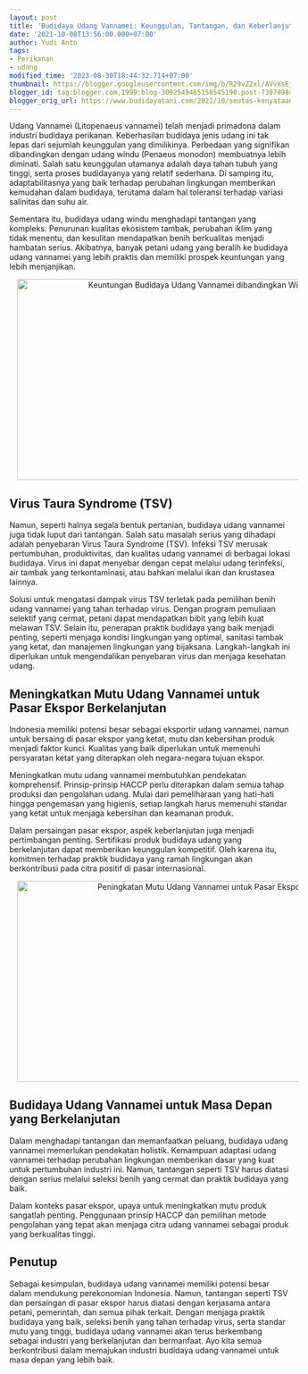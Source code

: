 ```yaml
---
layout: post
title: 'Budidaya Udang Vannamei: Keunggulan, Tantangan, dan Keberlanjutan'
date: '2021-10-08T13:56:00.000+07:00'
author: Yudi Anto
tags:
- Perikanan
- udang
modified_time: '2023-08-30T18:44:32.714+07:00'
thumbnail: https://blogger.googleusercontent.com/img/b/R29vZ2xl/AVvXsEjzAzDFW_X1cbhxQsbhMcYYwilSZcyB_mVEZJ-9qwyCvgj8Y_kCvmDvQn4a_oDU1tZkthc8ayuSwF8hPGttReYckPXMm55g46xPjEI4RdG2xxcl3h0SWeAxKZLU5j3wuLO5ReQyo8FtWsfbIUB20A8dmp72Jdl29QloWjvfruAMcdwKgSoJrDt97vAV3_r4/s72-w640-c-h360/Vannamei1_2.jpg
blogger_id: tag:blogger.com,1999:blog-3092549465158545190.post-7307898491112264028
blogger_orig_url: https://www.budidayatani.com/2021/10/seutas-kenyataan-dan-harapan-di-pundak.html
---
```


<p>Udang Vannamei (Litopenaeus vannamei) telah menjadi primadona dalam industri budidaya perikanan. Keberhasilan budidaya jenis udang ini tak lepas dari sejumlah keunggulan yang dimilikinya. Perbedaan yang signifikan dibandingkan dengan udang windu (Penaeus monodon) membuatnya lebih diminati. Salah satu keunggulan utamanya adalah daya tahan tubuh yang tinggi, serta proses budidayanya yang relatif sederhana. Di samping itu, adaptabilitasnya yang baik terhadap perubahan lingkungan memberikan kemudahan dalam budidaya, terutama dalam hal toleransi terhadap variasi salinitas dan suhu air.</p><p>Sementara itu, budidaya udang windu menghadapi tantangan yang kompleks. Penurunan kualitas ekosistem tambak, perubahan iklim yang tidak menentu, dan kesulitan mendapatkan benih berkualitas menjadi hambatan serius. Akibatnya, banyak petani udang yang beralih ke budidaya udang vannamei yang lebih praktis dan memiliki prospek keuntungan yang lebih menjanjikan.</p><div class="separator" style="clear: both; text-align: center;"><a href="https://blogger.googleusercontent.com/img/b/R29vZ2xl/AVvXsEjzAzDFW_X1cbhxQsbhMcYYwilSZcyB_mVEZJ-9qwyCvgj8Y_kCvmDvQn4a_oDU1tZkthc8ayuSwF8hPGttReYckPXMm55g46xPjEI4RdG2xxcl3h0SWeAxKZLU5j3wuLO5ReQyo8FtWsfbIUB20A8dmp72Jdl29QloWjvfruAMcdwKgSoJrDt97vAV3_r4/s2133/Vannamei1_2.jpg" imageanchor="1" style="margin-left: 1em; margin-right: 1em;"><img alt="Keuntungan Budidaya Udang Vannamei dibandingkan Windu" border="0" data-original-height="1200" data-original-width="2133" height="360" src="https://blogger.googleusercontent.com/img/b/R29vZ2xl/AVvXsEjzAzDFW_X1cbhxQsbhMcYYwilSZcyB_mVEZJ-9qwyCvgj8Y_kCvmDvQn4a_oDU1tZkthc8ayuSwF8hPGttReYckPXMm55g46xPjEI4RdG2xxcl3h0SWeAxKZLU5j3wuLO5ReQyo8FtWsfbIUB20A8dmp72Jdl29QloWjvfruAMcdwKgSoJrDt97vAV3_r4/w640-h360/Vannamei1_2.jpg" title="Kualitas Benih Udang dalam Budidaya Vannamei" width="640" /></a></div><h2>Virus Taura Syndrome (TSV)</h2><p>Namun, seperti halnya segala bentuk pertanian, budidaya udang vannamei juga tidak luput dari tantangan. Salah satu masalah serius yang dihadapi adalah penyebaran Virus Taura Syndrome (TSV). Infeksi TSV merusak pertumbuhan, produktivitas, dan kualitas udang vannamei di berbagai lokasi budidaya. Virus ini dapat menyebar dengan cepat melalui udang terinfeksi, air tambak yang terkontaminasi, atau bahkan melalui ikan dan krustasea lainnya.</p><p>Solusi untuk mengatasi dampak virus TSV terletak pada pemilihan benih udang vannamei yang tahan terhadap virus. Dengan program pemuliaan selektif yang cermat, petani dapat mendapatkan bibit yang lebih kuat melawan TSV. Selain itu, penerapan praktik budidaya yang baik menjadi penting, seperti menjaga kondisi lingkungan yang optimal, sanitasi tambak yang ketat, dan manajemen lingkungan yang bijaksana. Langkah-langkah ini diperlukan untuk mengendalikan penyebaran virus dan menjaga kesehatan udang.</p><h2>Meningkatkan Mutu Udang Vannamei untuk Pasar Ekspor Berkelanjutan</h2><p>Indonesia memiliki potensi besar sebagai eksportir udang vannamei, namun untuk bersaing di pasar ekspor yang ketat, mutu dan kebersihan produk menjadi faktor kunci. Kualitas yang baik diperlukan untuk memenuhi persyaratan ketat yang diterapkan oleh negara-negara tujuan ekspor.</p><p>Meningkatkan mutu udang vannamei membutuhkan pendekatan komprehensif. Prinsip-prinsip HACCP perlu diterapkan dalam semua tahap produksi dan pengolahan udang. Mulai dari pemeliharaan yang hati-hati hingga pengemasan yang higienis, setiap langkah harus memenuhi standar yang ketat untuk menjaga kebersihan dan keamanan produk.</p><p>Dalam persaingan pasar ekspor, aspek keberlanjutan juga menjadi pertimbangan penting. Sertifikasi produk budidaya udang yang berkelanjutan dapat memberikan keunggulan kompetitif. Oleh karena itu, komitmen terhadap praktik budidaya yang ramah lingkungan akan berkontribusi pada citra positif di pasar internasional.</p><div class="separator" style="clear: both; text-align: center;"><a href="https://blogger.googleusercontent.com/img/b/R29vZ2xl/AVvXsEgm2zo2V66nBSsccS3bzE_CyjjYmFZqbaSasx2mSniiby0FdSS0TbaXnGoHShPOCLUGDL3q8z0-CUs1hEXxvZifDRGhaU-nfjOjNqh68nLTD0iUWG9wHW23amv1szzeGganO1PN2gxRCPxR4B2QVXGDa8YgoMhPGpFFfV3Q7fxZthf9NGWHhLIAnjXDTb-j/s2133/Vannamei_2.jpg" imageanchor="1" style="margin-left: 1em; margin-right: 1em;"><img alt="Peningkatan Mutu Udang Vannamei untuk Pasar Ekspor" border="0" data-original-height="1200" data-original-width="2133" height="360" src="https://blogger.googleusercontent.com/img/b/R29vZ2xl/AVvXsEgm2zo2V66nBSsccS3bzE_CyjjYmFZqbaSasx2mSniiby0FdSS0TbaXnGoHShPOCLUGDL3q8z0-CUs1hEXxvZifDRGhaU-nfjOjNqh68nLTD0iUWG9wHW23amv1szzeGganO1PN2gxRCPxR4B2QVXGDa8YgoMhPGpFFfV3Q7fxZthf9NGWHhLIAnjXDTb-j/w640-h360/Vannamei_2.jpg" title="Praktik Budidaya Terbaik untuk Udang Vannamei" width="640" /></a></div><h2>Budidaya Udang Vannamei untuk Masa Depan yang Berkelanjutan</h2><p>Dalam menghadapi tantangan dan memanfaatkan peluang, budidaya udang vannamei memerlukan pendekatan holistik. Kemampuan adaptasi udang vannamei terhadap perubahan lingkungan memberikan dasar yang kuat untuk pertumbuhan industri ini. Namun, tantangan seperti TSV harus diatasi dengan serius melalui seleksi benih yang cermat dan praktik budidaya yang baik.</p><p>Dalam konteks pasar ekspor, upaya untuk meningkatkan mutu produk sangatlah penting. Penggunaan prinsip HACCP dan pemilihan metode pengolahan yang tepat akan menjaga citra udang vannamei sebagai produk yang berkualitas tinggi.</p><h2>Penutup</h2><p>Sebagai kesimpulan, budidaya udang vannamei memiliki potensi besar dalam mendukung perekonomian Indonesia. Namun, tantangan seperti TSV dan persaingan di pasar ekspor harus diatasi dengan kerjasama antara petani, pemerintah, dan semua pihak terkait. Dengan menjaga praktik budidaya yang baik, seleksi benih yang tahan terhadap virus, serta standar mutu yang tinggi, budidaya udang vannamei akan terus berkembang sebagai industri yang berkelanjutan dan bermanfaat. Ayo kita semua berkontribusi dalam memajukan industri budidaya udang vannamei untuk masa depan yang lebih baik.</p>